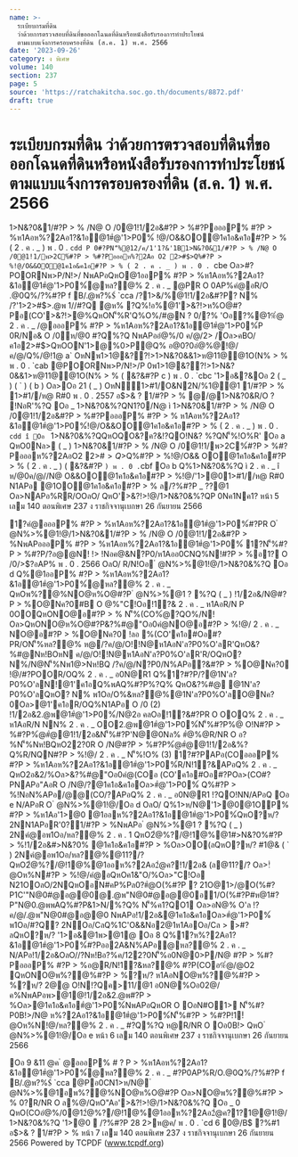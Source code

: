```yaml
---
name: >-
  ระเบียบกรมที่ดิน
  ว่าด้วยการตรวจสอบที่ดินที่ขอออกโฉนดที่ดินหรือหนังสือรับรองการทำประโยชน์
  ตามแบบแจ้งการครอบครองที่ดิน (ส.ค. 1) พ.ศ. 2566
date: '2023-09-26'
category: ง พิเศษ
volume: 140
section: 237
page: 5
source: 'https://ratchakitcha.soc.go.th/documents/8872.pdf'
draft: true
---
```


# ระเบียบกรมที่ดิน ว่าด้วยการตรวจสอบที่ดินที่ขอออกโฉนดที่ดินหรือหนังสือรับรองการทำประโยชน์ ตามแบบแจ้งการครอบครองที่ดิน (ส.ค. 1) พ.ศ. 2566

1>N&?0&1/#?P > % /N@ O /0@1!1/2อ&#?P > %#?PอออP% #?P > %ห1Aอห%?2Aอ1?&1อ@1#ํ@'1>P0%์ !@/O&&OO@1ค1อ&ค1อ#?P > % ( 2 . ค . _ ) พ . 0 . `cdd P 0#?PN'็%@12/ค/1'1?&'1B1>N&?0&1/#?P > % /N@ O /0@1!1/พ>2C%์#?P > %#?Pอออห%?2Aอ O2 2>#$>Q%#?P > %!@/O&&OO@1ค1อ&ค1อ#?P > % ( 2 . ค . _ ) พ . 0 . `cbe Oล>#?POORNพ>P/N!>/ NพAPอQหO@1ออP% #?P > %ห1Aอห%?2Aอ1?&1อ@1#ํ@'1>P0%์@หล?@% 2 . ค . _ @PR O 0AP%คํ@อR/O .@0Q%/?%#?P f B/.@พ?%$์ `cca /?1>&/%@1!1/2อ&#?P? N% /?'1>2>#$>.@พ 1//#?Q ํ@ห% ?Q%!อ%@1'>&?!>ห%O@#?Pอ(CO'>&?!>@%QหON'็%R'Q%O%/#@N ? 0/?% 'Oอ?%@1%ํ@ 2 . ค . _ /@อออP% #?P > %ห1Aอห%?2Aอ1?&1อ@1#ํ@'1>P0%์P 0R/Nอ& O /0ห/@0 #?Q%?Q NพAPออํ@%/0 ค/@/2> /Oล>คBO/ค1อ2>#$>QหOON'1>@%0>P@Q% อ@0?0อํ@%@!@/ค/@/Q%/@!1@ a` OหNพ1>1@&??!>1>N&?0&&1>ห@11@@1O(N% > % พ . 0 . `cab @POORNพ>P/N!>/P 0พ1>1@&??!>1>N&?0&&1>ห@11@@1O(N% > % ( &?&#?P c ) พ . 0 . `cbc '1>อ&?&Oอ 2 ( _ ) ( ` ) ( b ) Oล>Oอ 21 ( _ ) OหN1>#1/O&N2N/%1@@1 1/#?P > % 1>#1//ห@ R#0 พ . 0 . 2557 อ$>& ? 1/#?P > % @/@1>N&?0&R/O ? !NอR'%?Q Oอ _ 1>N&?0&%?QN1?0/N@ ì 1>N&?0&1/#?P > % /N@ O /0@1!1/2อ&#?P > %#?PอออP% #?P > % ห1Aอห%?2Aอ1?&1อ@1#ํ@'1>P0%์!@/O&&OO@1ค1อ&ค1อ#?P > % ( 2 . ค . _ ) พ . 0 . `cdd î Oอ ` 1>N&?0&%?QQหOQO&?ค?&!?QO!N&? %?QN'็%!O%R' Oอ a QหO0Nล> ( _ ) 1>N&?0&1/#?P > % /N@ O /0@1!1/พ>2C%์#?P > %#?Pอออห%?2AอO2 2>#$>Q%#?P > %!@/O&& OO@1ค1อ&ค1อ#?P > % ( 2 . ค . _ ) พ . 0 . `cbe ( ` ) 1>N&?0&1/#?P > % /N@ O /0@1!1/พ>2C%์#?P > %#?Pอออห%?2AอO2 2>#$>Q%#?P > %!@/O&& OO@1ค1อ&ค1อ#?P > % ( 2 . ค . _ ) ( &?&#?P ` ) พ . 0 . `cbf Oอ b Q%1>N&?0&%?Q ì 2 . ค . _ î ห/@0ค/@//N@ O&&OO@1ค1อ&ค1อ#?P > %!@/'1>@01>#1//ห@ R#0 N1APอ @1OO@1ค1อ&ค1อ#?P > % ล/?%#?P _ $?%/@ค/ ` 497 Oอ c Q%@1!1/2อ&#?P > %NพAPอออP% #?P > %ห1Aอห%?2Aอ1?&1อ@1#ํ@'1>P0%์@หล?@% 2 . ค . _ %อ@!Oอ ํ @N%>%@1!@/1>N&?0& คํ@2?P Oล>ห%?2Aอ2?P@1#?Pํ@ห% หล?N์ />$?@1 Oล>NAPอ%RR/OOลO/ QหO'>&?!>!@/1>N&?0&%?QP 0Nค1Nค1? หน้า 5 เลม 140 ตอนพิเศษ 237 ง ราชกิจจานุเบกษา 26 กันยายน 2566

1?คํ@อออP% #?P > %ห1Aอห%?2Aอ1?&1อ@1#ํ@'1>P0%์#?PR O ํ @N%>%@1!@/1>N&?0&1/#?P > % /N@ O /0@1!1/2อ&#?P > %NพAPอออP% #?P > %ห1Aอห%?2Aอ1?&1อ@1#ํ@'1>P0%์ 1?N'็%#?P > %#?P/?อ@@N! !> !Nอค@&N?P0/ห1Aออ0CNQ%N!#?P > %อ1? O /0/>$?อAP% พ . 0 . 2566 OลO/ R/N!Oอ ํ @N%>%@1!@/1>N&?0&%?Q Oอ d Q%@1ออP% #?P > %ห1Aอห%?2Aอ1?&1อ@1#ํ@'1>P0%์@หล?@% 2 . ค . _ QหOพ%?@%NO@ห%O@#?P ํ @N%>%@1 ? %?Q ( _ ) !1/2อ&/N@#?P > %O@Nค?0#B O @%"C!Oอ!1?& 2 . ค . _ ห1AอR/N P 0OOQหONO@อ#?P > % N'็%(CO%ํ@?QO%/N! Oล>QหONO@ห%O@#?P&?%#@"Oอ0คํ@NO@อ#?P > %!@/ 2 . ค . _ NO@อ#?P > %O@Nค?0 !ลอ %(CO'ค1อ#Oอ#?PR/ON'็%หล?@% ห@/?ค/@/O!!N@ห1AอN'ล?P0%O'ลR'QหO&?%#@Nห!BOหN ค/@/O!!N@ห1AอN'ล?P0%O'ลR'R/OQหO? N%/N@N'็%Nพ1@>Nห!BQ /?ค/@/N?P0/N%APอ?&#?P > %O@Nค?0 !@/#?POOR/OQ% 2 . ค . _ อ0N@R1 Q%1?#?P/?@1N'ล?P0%O'ลN!@1'ค1อQ%พAQ%#?P%?Q% QหO&?%#@ @1N'ล?P0%O'ลQหO? N% พ1Oอ/O%&หล?@%@1N'ล?P0%O'ลO@Nค?0Oล>@1'ค1อR/OQ%N1APอ O /0 (2) !1/2อ&2.@พ@1#ํ@'1>P0%์/N@2อ คลOอ!1?&#?PR O OOQ% 2 . ค . _ ห1AอR/N NN% 2 . ค . _ OO2.@พ@1#ํ@'1>P0%์N'็%#?P%@ O!N#?P > %#?P%ํ@#ํ@@1!1/2อ&N'็%#?P'N@@0Nล% #ํ@%@R/NR O อ?%N'็%Nห!BQหO22?0R O /N@#?P > %#?P%ํ@#ํ@@1!1/2อ&%?Q%R/NQN#?P > %!@/ 2 . ค . _ N'็%!O% (3) 1?#?PAPอ(COอออP% #?P > %ห1Aอห%?2Aอ1?&1อ@1#ํ@'1>P0%์R/N!1?&APอQ% 2 . ค . _ QหO2อ&2/%Oล>&?%#@"Oอ0คํ@(COอ (CO'ค1อ#Oอ#?POล>(CO#?PNAPอ"AอR O /N@/?@1ค1อ&ค1อOล>#ํ@'1>P0%์ Q%#?P > %!NอN%APอ/@@(CO/?APอQ% 2 . ค . _ อ0N@R1 !?QO!NN/APอQ Oอ e N/APอR O ํ @N%>%@1!@/Oอ d OลO/ Q%1>ห/N@'1>@0@1OP% #?P > %ห1Aอ'1>@0 @1ออห%?2Aอ1?&1อ@1#ํ@'1>P0%์QหO?ห/? 2NN1APอR'0?1/#?P > %NพAPอ ํ @N%>%@1 ? %?Q ( _ ) 2Nคํ@อพ1Oอ/หล?@% 2 . ค . 1 QหO2ํ@%?/@!1@%@1#>N&?0%#?P > %!1/2อ&#>N&?0% @1ค1อ&ค1อ#?P > %Oล>OO(ลQหO?ห/? #1@& ( ` ) 2Nคํ@อพ1Oอ/หล?@%@11?/? QหO2ํ@%?/@!1@%@1ออห%?2Aอ2ํ@ค?!1/2อ& (ล@11?/? Oล>!ํ@Oห%N#?P > %!@/คํ@อQหOค1&"O/%Oล>"C!Oอ N21OOลO/2NQหOอN#คP%Pล0?#ํ@O(%#?P ? 21O@1>/@O(%#?P1C'"N@0#@อ@@0@.@พ"N@0#@อ@@0อ1/O(%#?P#ห@1#?P"N@0.@พพAQ%#?P&1>N/%?Q% N'็%ค1?QO1 Oล>อN@% O'ล !?ค/@/.@พ"N@0#@อ@@0 NพAPอ!1/2อ&@1ค1อ&ค1อOล>#ํ@'1>P0%์ พ1Oอ/#?Q? 2NOอ/CลQ%1C'O&&Nอ2@1ห1AอOอ/Cล > >#?ลQหO?ห/? '1>อ&@1พ>@1@ Oอ 8 Q%1?ห%?2Aอ1?&1อ@1#ํ@'1>P0%์#?Pออ2A&N%APอ@หล?@% 2 . ค . _ N/APอ!1/2อ&OลO//?Nห!Bอ?%ค/122?0N'็%อ0N@0>P/N@ #?P > %#?PอออP% #?P > %อ@R/N!1?&หล?@% #?P(COอ%ํ@/@O2 QหONO@พ%?@%#?P > %?ห/? ห1AอNO@พ%?@%#?P > %?ห/? 2@@ O!N!?Qค>11/@1 อ0N@%Oอ02@/ค%NพAPอพ>@1@!1/2อ&2.@พ#?P > %Oล>@1ค1อ&ค1อ#ํ@'1>P0%์NพAPอQหOR O OอN#O1> N'็%#?P0B!>/N@ ห%?2Aอ1?&1อ@1#ํ@'1>P0%์N'็%#?P > %#?P!1!ํ@Oห%N!@/หล?@% 2 . ค . _ #?Q%?Q ห@R/NR O Oอ0B!> QหO ํ @N%>%@1!@/Oอ e หน้า 6 เลม 140 ตอนพิเศษ 237 ง ราชกิจจานุเบกษา 26 กันยายน 2566

Oอ 9 &11 @ค ํ @อออP% # ? P > %ห1Aอห%?2Aอ1?&1อ@1#ํ@'1>P0%์@หล?@% 2 . ค . _ #?P0AP%R/O.@0Q%/?%#?P f B/.@พ?%$์ `cca @Pอ0CN1>ห/N@ ํ @N%>%@1อพ%?@%NO@ห%O@#?P Oล>NO@พ%?@%#?P > % 0?R/NR O ล%@/QหO"Aอ'>&?!>!@/1>N&?0&%?Q Oอ _ 0 QหO(COอํ@%/0@12ํ@%?/@!1@%@1ออห%?2Aอ2ํ@ค?1?1@@1!@/1>N&?0&%?Q '1>@0  /?%#?P 28 2>ห@ค/ พ . 0 . `cd 6 0@/B$ ?%#1 อ$>& ? 1/#?P > % หน้า 7 เลม 140 ตอนพิเศษ 237 ง ราชกิจจานุเบกษา 26 กันยายน 2566 Powered by TCPDF (www.tcpdf.org)
